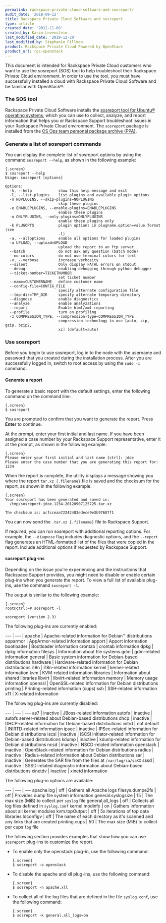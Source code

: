 ```yaml
---
permalink: rackspace-private-cloud-software-and-sosreport/
audit_date: '2018-09-12'
title: Rackspace Private Cloud Software and sosreport
type: article
created_date: '2012-11-09'
created_by: Karin Levenstein
last_modified_date: '2019-12-20'
last_modified_by: Stephanie Fillmon
product: Rackspace Private Cloud Powered by OpenStack
product_url: rpc-openstack
---
```


This document is intended for Rackspace Private Cloud customers who want
to use the sosreport (SOS) tool to help troubleshoot their Rackspace Private
Cloud environment. In order to use the tool, you must have successfully
installed a cloud with Rackspace Private Cloud Software and be familiar with
OpenStack&reg;.

### The SOS tool

Rackspace Private Cloud Software installs the [sosreport tool for
Ubuntu&reg; operating systems](https://github.com/sosreport/sosreport), which you can use
to collect, analyze, and report information that helps you or Rackspace
Support troubleshoot issues in your Rackspace Private Cloud environment.
The `sosreport` package is installed from the [OS Ops team
personal package archive
(PPA)](https://launchpad.net/~osops-packaging/+archive/ppa).

### Generate a list of sosreport commands

You can display the complete list of sosreport options by using the command
`sosreport --help`, as shown in the following example:

    {.screen}
    $ sosreport --help
    Usage: sosreport [options]

    Options:
      -h, --help            show this help message and exit
      -l, --list-plugins    list plugins and available plugin options
      -n NOPLUGINS, --skip-plugins=NOPLUGINS
                            skip these plugins
      -e ENABLEPLUGINS, --enable-plugins=ENABLEPLUGINS
                            enable these plugins
      -o ONLYPLUGINS, --only-plugins=ONLYPLUGINS
                            enable these plugins only
      -k PLUGOPTS           plugin options in plugname.option=value format (see
                            -l)
      -a, --alloptions      enable all options for loaded plugins
      -u UPLOAD, --upload=UPLOAD
                            upload the report to an ftp server
      --batch               do not ask any question (batch mode)
      --no-colors           do not use terminal colors for text
      -v, --verbose         increase verbosity
      --silent              Only display FATAL errors on stdout
      --debug               enabling debugging through python debugger
      --ticket-number=TICKETNUMBER
                            set ticket number
      --name=CUSTOMERNAME   define customer name
      --config-file=CONFIG_FILE
                            specify alternate configuration file
      --tmp-dir=TMP_DIR     specify alternate temporary directory
      --diagnose            enable diagnostics
      --analyze             enable analyzations
      --report              Enable html/xml reporting
      --profile             turn on profiling
      -z COMPRESSION_TYPE, --compression-type=COMPRESSION_TYPE
                            compression technology to use [auto, zip, gzip, bzip2,
                            xz] (default=auto)

### Use sosreport

Before you begin to use sosreport, log in to the node with the
username and password that you created during the installation process.
After you are successfully logged in, switch to root access by using the
`sudo -i` command.

#### Generate a report

To generate a basic report with the default settings, enter the following
command on the command line:

    {.screen}
    $ sosreport

You are prompted to confirm that you want to generate the report.
Press **Enter** to continue.

At the prompt, enter your first initial and last name. If you have been
assigned a case number by your Rackspace Support representative, enter
it at the prompt, as shown in the following example:

    {.screen}
    Please enter your first initial and last name [ctrl]: jdoe
    Please enter the case number that you are generating this report for: 1234

When the report is complete, the utility displays a message showing
you where the report `tar.xz {.filename}` file is saved and the
checksum for the report, as shown in the following example:


    {.screen}
    Your sosreport has been generated and saved in:
      /tmp/sosreport-jdoe.1234-20120907125725.tar.xz

    The checksum is: acfcceaa72242483edece9e3b97687f1


You can now send the `.tar.xz {.filename}` file to Rackspace Support.

If required, you can run sosreport with additional reporting options.
For example, the `--diagnose` flag includes diagnostic options, and the
`--report` flag generates an HTML-formatted list of the files that were copied
in the report. Include additional options if requested by Rackspace Support.

#### sosreport plug-ins

Depending on the issue you're experiencing and the instructions that Rackspace
Support provides, you might need to disable or enable certain plug-ins when you
generate the report. To view a full list of available plug-ins, use the command
`sosreport -l`.

The output is similar to the following example:

    {.screen}
    root@ctrl:~# sosreport -l

    sosreport (version 2.3)

The following plug-ins are currently enabled:

--- | --- |
apache | Apache-related information for Debian&trade; distributions
apparmor | AppArmor-related information
apport | Apport information
bootloader | Bootloader information
crontab | crontab information
dpkg | dpkg information
filesys | Information about file systems
gdm | gdm-related information
general | Basic system information for Debian-based distributions
hardware | Hardware-related information for Debian distributions
i18n | i18n-related information
kernel | kernel-related information
kvm | KVM-related information
libraries | Information about shared libraries
libvirt | libvirt-related information
memory | Memory usage information
openssl | OpenSSL-related information for Debian distributions
printing | Printing-related information (cups)
ssh | SSH-related information
x11 | X-related information

The following plug-ins are currently disabled:

--- | --- | ---
as7 | inactive | JBoss-related information
autofs | inactive | autofs server-related about Debian-based distributions
dhcp | inactive | DHCP-related information for Debian-based distributions
initrd  | not default | INIRTD-related information
ipsec | inactive | IPSec-related information for Debian distributions
iscsi | inactive | iSCSI Initiator-related information for Debian-based distributions
kdump | inactive | kdump-related information for Debian distributions
ncsd | inactive | NSCD-related information
openstack | inactive | OpenStack-related information for Debian distributions
radius | inactive | Radius-related information about Debian distributions
sar | inactive | Generates the SAR file from the files at `/var/log/sa/saXX`
sssd | inactive | SSSD-related diagnostic information about Debian-based distributions
xinetdv | inactive | xinetd information

The following plug-in options are available:

--- | --- | ---
apache.log | off | Gathers all Apache logs
filesys.dumpe2fs | off | Provides dump file system information
general.syslogsize | 15 | The max size (MiB) to collect per `syslog` file
general.all_logs | off | Collects all log files defined in `syslog.conf`
kernel.modinfo | on | Gathers information about all kernel modules
kvm.topOutput | off | 5x iterations of top data
libraries.ldconfigv | off | The name of each directory as it's scanned and any links that are created
printing.cups | 50 | The max size (MiB) to collect per cups `log` file

The following section provides examples that show how you can use `sosreport`
plug-ins to customize the report.

-   To enable only the openstack plug-in, use the following command:

        {.screen}
        $ sosreport -o openstack

-   To disable the apache and xll plug-ins, use the following command:

        {.screen}
        $ sosreport -n apache,xll

-   To collect all of the log files that are defined in the file
    `syslog.conf`, use the following command:

        {.screen}
        $ sosreport -k general.all_logs=on
